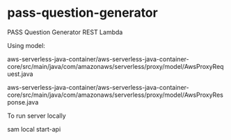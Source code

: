 # pass-question-generator
PASS Question Generator REST Lambda

Using model:

aws-serverless-java-container/aws-serverless-java-container-core/src/main/java/com/amazonaws/serverless/proxy/model/AwsProxyRequest.java

aws-serverless-java-container/aws-serverless-java-container-core/src/main/java/com/amazonaws/serverless/proxy/model/AwsProxyResponse.java

To run server locally

sam local start-api
